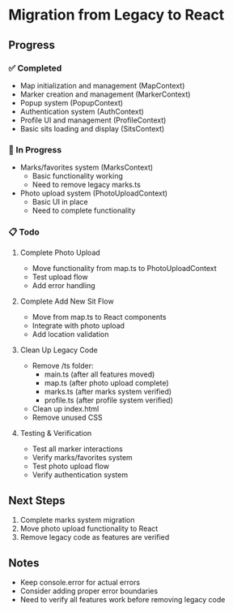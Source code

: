 # Migration from Legacy to React

## Progress

### ✅ Completed
- Map initialization and management (MapContext)
- Marker creation and management (MarkerContext)
- Popup system (PopupContext)
- Authentication system (AuthContext)
- Profile UI and management (ProfileContext)
- Basic sits loading and display (SitsContext)

### 🚧 In Progress
- Marks/favorites system (MarksContext)
  - Basic functionality working
  - Need to remove legacy marks.ts
- Photo upload system (PhotoUploadContext)
  - Basic UI in place
  - Need to complete functionality

### 📋 Todo
1. Complete Photo Upload
   - Move functionality from map.ts to PhotoUploadContext
   - Test upload flow
   - Add error handling

2. Complete Add New Sit Flow
   - Move from map.ts to React components
   - Integrate with photo upload
   - Add location validation

3. Clean Up Legacy Code
   - Remove /ts folder:
     - main.ts (after all features moved)
     - map.ts (after photo upload complete)
     - marks.ts (after marks system verified)
     - profile.ts (after profile system verified)
   - Clean up index.html
   - Remove unused CSS

4. Testing & Verification
   - Test all marker interactions
   - Verify marks/favorites system
   - Test photo upload flow
   - Verify authentication system

## Next Steps
1. Complete marks system migration
2. Move photo upload functionality to React
3. Remove legacy code as features are verified

## Notes
- Keep console.error for actual errors
- Consider adding proper error boundaries
- Need to verify all features work before removing legacy code